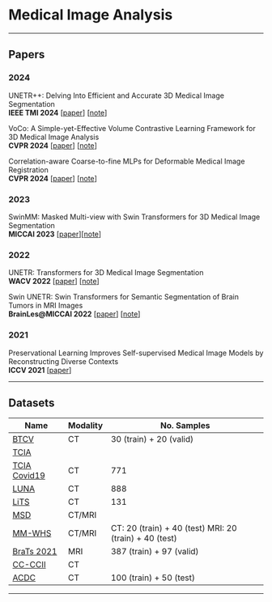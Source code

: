 # Medical Image Analysis

---
## Papers

### 2024
UNETR++: Delving Into Efficient and Accurate 3D Medical Image Segmentation \
**IEEE TMI 2024** [[paper](https://ieeexplore.ieee.org/document/10526382)] [[note](./notes/UNETR++.md)]

VoCo: A Simple-yet-Effective Volume Contrastive Learning Framework for 3D Medical Image Analysis \
**CVPR 2024** [[paper](https://openaccess.thecvf.com/content/CVPR2024/html/Wu_VoCo_A_Simple-yet-Effective_Volume_Contrastive_Learning_Framework_for_3D_Medical_CVPR_2024_paper.html)] [[note](./notes/VoCo.md)]

Correlation-aware Coarse-to-fine MLPs for Deformable Medical Image Registration \
**CVPR 2024** [[paper](https://arxiv.org/abs/2406.00123)] [[note](./notes/CorrMLP.md)]

### 2023
SwinMM: Masked Multi-view with Swin Transformers for 3D Medical Image Segmentation \
**MICCAI 2023** [[paper](https://link.springer.com/chapter/10.1007/978-3-031-43898-1_47)][[note](./notes/SwinMM.md)]

### 2022
UNETR: Transformers for 3D Medical Image Segmentation \
**WACV 2022** [[paper](https://openaccess.thecvf.com/content/WACV2022/html/Hatamizadeh_UNETR_Transformers_for_3D_Medical_Image_Segmentation_WACV_2022_paper.html)] [[note](./notes/UNETR.md)]

Swin UNETR: Swin Transformers for Semantic Segmentation of Brain Tumors in MRI Images \
**BrainLes@MICCAI 2022** [[paper](https://arxiv.org/abs/2201.01266)] [[note](./notes/Swin-UNETR.md)]

### 2021
Preservational Learning Improves Self-supervised Medical Image Models by Reconstructing Diverse Contexts \
**ICCV 2021** [[paper](https://openaccess.thecvf.com/content/ICCV2021/html/Zhou_Preservational_Learning_Improves_Self-Supervised_Medical_Image_Models_by_Reconstructing_Diverse_ICCV_2021_paper.html)]

---
## Datasets
| Name | Modality | No. Samples |
|---|---|---|
| [BTCV](https://www.synapse.org/Synapse:syn3193805/wiki/217789) | CT | 30 (train) + 20 (valid) |
| [TCIA](https://www.cancerimagingarchive.net/browse-collections/) |  |  |
| [TCIA Covid19](https://www.cancerimagingarchive.net/collection/ct-images-in-covid-19/) | CT | 771 |
| [LUNA](https://luna16.grand-challenge.org/Download/) | CT | 888 |
| [LiTS](https://competitions.codalab.org/competitions/17094#participate) | CT | 131 |
| [MSD](https://decathlon-10.grand-challenge.org/) | CT/MRI |  |
| [MM-WHS](https://zmiclab.github.io/zxh/0/mmwhs/) | CT/MRI | CT: 20 (train) + 40 (test) MRI: 20 (train) + 40 (test) |
| [BraTs 2021](https://www.kaggle.com/datasets/dschettler8845/brats-2021-task1/data) | MRI | 387 (train) + 97 (valid) |
| [CC-CCII](http://ncov-ai.big.ac.cn/download?lang=en) | CT |  |
| [ACDC](https://www.creatis.insa-lyon.fr/Challenge/acdc/databasesTesting.html) | CT | 100 (train) + 50 (test) |

---

